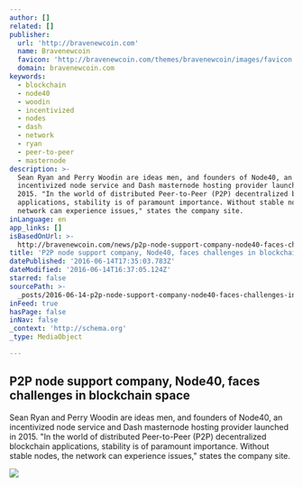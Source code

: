 ```yaml
---
author: []
related: []
publisher:
  url: 'http://bravenewcoin.com'
  name: Bravenewcoin
  favicon: 'http://bravenewcoin.com/themes/bravenewcoin/images/favicon.ico'
  domain: bravenewcoin.com
keywords:
  - blockchain
  - node40
  - woodin
  - incentivized
  - nodes
  - dash
  - network
  - ryan
  - peer-to-peer
  - masternode
description: >-
  Sean Ryan and Perry Woodin are ideas men, and founders of Node40, an
  incentivized node service and Dash masternode hosting provider launched in
  2015. "In the world of distributed Peer-to-Peer (P2P) decentralized blockchain
  applications, stability is of paramount importance. Without stable nodes, the
  network can experience issues," states the company site.
inLanguage: en
app_links: []
isBasedOnUrl: >-
  http://bravenewcoin.com/news/p2p-node-support-company-node40-faces-challenges-in-blockchain-space/
title: 'P2P node support company, Node40, faces challenges in blockchain space'
datePublished: '2016-06-14T17:35:03.783Z'
dateModified: '2016-06-14T16:37:05.124Z'
starred: false
sourcePath: >-
  _posts/2016-06-14-p2p-node-support-company-node40-faces-challenges-in-blockc.md
inFeed: true
hasPage: false
inNav: false
_context: 'http://schema.org'
_type: MediaObject

---
```

<article style=""><h1>P2P node support company, Node40, faces challenges in blockchain space</h1><p>Sean Ryan and Perry Woodin are ideas men, and founders of Node40, an incentivized node service and Dash masternode hosting provider launched in 2015. "In the world of distributed Peer-to-Peer (P2P) decentralized blockchain applications, stability is of paramount importance. Without stable nodes, the network can experience issues," states the company site.</p><img src="http://bravenewcoin.com/assets/Uploads/_resampled/CroppedImage400400-network-nodes.jpg" /></article>